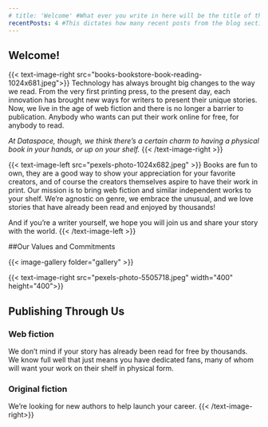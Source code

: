```yaml
---
# title: 'Welcome' #What ever you write in here will be the title of the page, i.e. the name you see in the tab.
recentPosts: 4 #This dictates how many recent posts from the blog section are shown on the landing page!
---
```


## Welcome!

{{< text-image-right src="books-bookstore-book-reading-1024x681.jpeg">}}
Technology has always brought big changes to the way we read. From the very first printing press, to the present day, each innovation has brought new ways for writers to present their unique stories. Now, we live in the age of web fiction and there is no longer a barrier to publication. Anybody who wants can put their work online for free, for anybody to read.

_At Dataspace, though, we think there’s a certain charm to having a physical book in your hands, or up on your shelf._
{{< /text-image-right >}}

{{< text-image-left src="pexels-photo-1024x682.jpeg" >}}
Books are fun to own, they are a good way to show your appreciation for your favorite creators, and of course the creators themselves aspire to have their work in print.
Our mission is to bring web fiction and similar independent works to your shelf. We’re agnostic on genre, we embrace the unusual, and we love stories that have already been read and enjoyed by thousands!

And if you’re a writer yourself, we hope you will join us and share your story with the world.
{{< /text-image-left >}}

##Our Values and Commitments

{{< image-gallery folder="gallery" >}}

{{< text-image-right src="pexels-photo-5505718.jpeg" width="400" height="400">}}

## Publishing Through Us

### Web fiction

We don’t mind if your story has already been read for free by thousands. We know full well that just means you have dedicated fans, many of whom will want your work on their shelf in physical form.

### Original fiction

We’re looking for new authors to help launch your career.
{{< /text-image-right>}}
